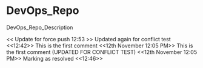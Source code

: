 # DevOps_Repo
DevOps_Repo_Description


<< Update for force push 12:53 >> Updated again for conflict test <<12:42>> This is the first comment <<12th November 12:05 PM>>
This is the first comment (UPDATED FOR CONFLICT TEST) <<12th November 12:05 PM>>
Marking as resolved <<12:46>>
